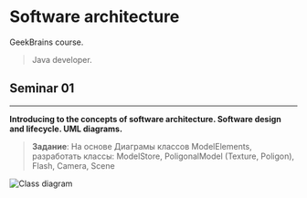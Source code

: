 # Software architecture
GeekBrains course.  
>Java developer.
## Seminar 01
****

**Introducing to the concepts of software architecture. Software design and lifecycle. UML diagrams.** 
> **Задание**: На основе Диаграмы классов ModelElements, разработать классы: ModelStore, PoligonalModel (Texture, Poligon), Flash, Camera, Scene

![Class diagram](/Users/father/Documents/Education/GB/gb-architecture/src/main/resources/ModelElements.png)